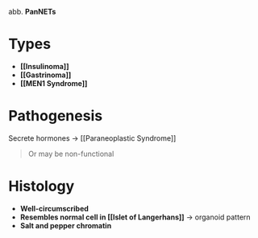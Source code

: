 abb. **PanNETs**

# Types
- **[[Insulinoma]]**
- **[[Gastrinoma]]**
- **[[MEN1 Syndrome]]**

# Pathogenesis
Secrete hormones -> [[Paraneoplastic Syndrome]]
> Or may be non-functional

# Histology
- **Well-circumscribed** 
- **Resembles normal cell in [[Islet of Langerhans]]** -> organoid pattern
- **Salt and pepper chromatin**